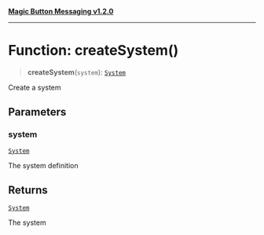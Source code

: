 [**Magic Button Messaging v1.2.0**](../README.md)

***

# Function: createSystem()

> **createSystem**(`system`): [`System`](../interfaces/System.md)

Create a system

## Parameters

### system

[`System`](../interfaces/System.md)

The system definition

## Returns

[`System`](../interfaces/System.md)

The system
